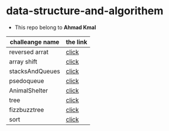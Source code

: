 # data-structure-and-algorithem

* This repo belong to **Ahmad Kmal**

|challeange name | the link     |
|--------------|--------------|
|reversed arrat     | [click](./challenges/array-reverse/readme.md)            |
|array shift     | [click](./challenges/array-shift/readme.md)            |
|stacksAndQueues   | [click](./challenges/stacksAndQueues/readme.md)            |
|psedoqueue   | [click](./challenges/queueWithStacks/readme.md)            |
|AnimalShelter   | [click](./challenges/fifoAnimalShelter/readme.md)            |
|tree   | [click](./challenges/tree/readme.md)            |
|fizzbuzztree   | [click](./challenges/fizzBuzzTree/readme.md)            |
|sort  | [click](./challenges/sort/blog.md)            |